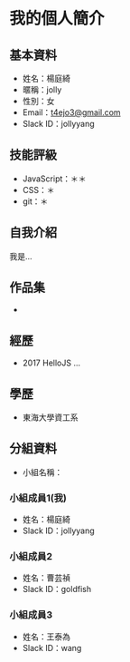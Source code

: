# 我的個人簡介

## 基本資料
- 姓名：楊庭綺
- 暱稱：jolly
- 性別：女
- Email：t4ejo3@gmail.com
- Slack ID：jollyyang

## 技能評級
- JavaScript：＊＊
- CSS：＊
- git：＊

## 自我介紹
我是...

## 作品集
- 

## 經歷
- 2017 HelloJS ...

## 學歷
- 東海大學資工系

## 分組資料
- 小組名稱：

### 小組成員1(我)
- 姓名：楊庭綺
- Slack ID：jollyyang

### 小組成員2
- 姓名：曹芸禎
- Slack ID：goldfish

### 小組成員3
- 姓名：王泰為
- Slack ID：wang
